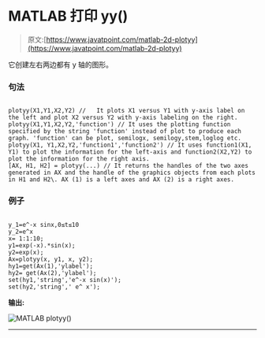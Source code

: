 # MATLAB 打印 yy()

> 原文:[https://www.javatpoint.com/matlab-2d-plotyy](https://www.javatpoint.com/matlab-2d-plotyy)

它创建左右两边都有 y 轴的图形。

### 句法

```

plotyy(X1,Y1,X2,Y2) //   It plots X1 versus Y1 with y-axis label on the left and plot X2 versus Y2 with y-axis labeling on the right.
plotyy(X1,Y1,X2,Y2,'function') // It uses the plotting function specified by the string 'function' instead of plot to produce each graph. 'function' can be plot, semilogx, semilogy,stem,loglog etc.
plotyy(X1, Y1,X2,Y2,'function1','function2') // It uses function1(X1, Y1) to plot the information for the left-axis and function2(X2,Y2) to plot the information for the right axis.
[AX, H1, H2] = plotyy(...) // It returns the handles of the two axes generated in AX and the handle of the graphics objects from each plots in H1 and H2\. AX (1) is a left axes and AX (2) is a right axes.

```

### 例子

```

y_1=e^-x sinx,0≤t≤10
y_2=e^x
x= 1:1:10;
y1=exp(-x).*sin(x);
y2=exp(x);
Ax=plotyy(x, y1, x, y2);
hy1=get(Ax(1),'ylabel');
hy2= get(Ax(2),'ylabel');
set(hy1,'string','e^-x sin(x)');
set(hy2,'string',' e^ x');

```

**输出:**

![MATLAB plotyy()](../Images/f292a3dd0c9901db0532d991a5dde377.png)

* * *